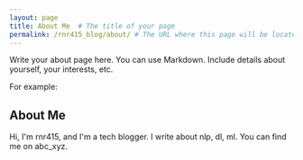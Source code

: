 ```yaml
---
layout: page
title: About Me  # The title of your page
permalink: /rnr415_blog/about/ # The URL where this page will be located
---
```


Write your about page here.  You can use Markdown.  Include details about yourself, your interests, etc.

For example:

## About Me

Hi, I'm rnr415, and I'm a tech blogger.  I write about nlp, dl, ml.  You can find me on abc_xyz.
